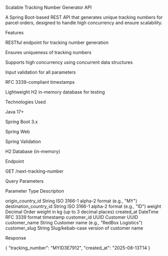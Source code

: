 Scalable Tracking Number Generator API
 
A Spring Boot-based REST API that generates unique tracking numbers for parcel orders, designed to handle high concurrency and ensure scalability.
 
Features
 
RESTful endpoint for tracking number generation
 
Ensures uniqueness of tracking numbers
 
Supports high concurrency using concurrent data structures
 
Input validation for all parameters
 
RFC 3339-compliant timestamps
 
Lightweight H2 in-memory database for testing
 
 
Technologies Used
 
Java 17+
 
Spring Boot 3.x
 
Spring Web
 
Spring Validation
 
H2 Database (in-memory)
 
 
Endpoint
 
GET /next-tracking-number
 
Query Parameters
 
Parameter Type Description
 
origin_country_id String ISO 3166-1 alpha-2 format (e.g., "MY")
destination_country_id String ISO 3166-1 alpha-2 format (e.g., "ID")
weight Decimal Order weight in kg (up to 3 decimal places)
created_at DateTime RFC 3339 format timestamp
customer_id UUID Customer UUID
customer_name String Customer name (e.g., "RedBox Logistics")
customer_slug String Slug/kebab-case version of customer name
 
 
Response
 
{
  "tracking_number": "MYID3E7912",
  "created_at": "2025-08-13T14
}
